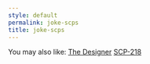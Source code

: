 ```yaml
---
style: default
permalink: joke-scps
title: joke-scps
---
```

You may also like:
[The Designer](http://scp-wiki.net/the-designer)
[SCP-218](http://scp-wiki.net/scp-218)